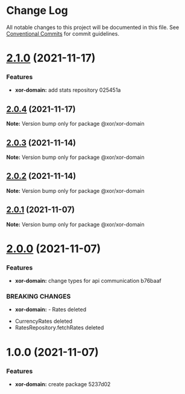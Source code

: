 # Change Log

All notable changes to this project will be documented in this file.
See [Conventional Commits](https://conventionalcommits.org) for commit guidelines.

# [2.1.0](/compare/@xor/xor-domain@2.0.4...@xor/xor-domain@2.1.0) (2021-11-17)


### Features

* **xor-domain:** add stats repository 025451a





## [2.0.4](/compare/@xor/xor-domain@2.0.3...@xor/xor-domain@2.0.4) (2021-11-17)

**Note:** Version bump only for package @xor/xor-domain





## [2.0.3](/compare/@xor/xor-domain@2.0.2...@xor/xor-domain@2.0.3) (2021-11-14)

**Note:** Version bump only for package @xor/xor-domain





## [2.0.2](/compare/@xor/xor-domain@2.0.1...@xor/xor-domain@2.0.2) (2021-11-14)

**Note:** Version bump only for package @xor/xor-domain





## [2.0.1](/compare/@xor/xor-domain@2.0.0...@xor/xor-domain@2.0.1) (2021-11-07)

**Note:** Version bump only for package @xor/xor-domain





# [2.0.0](/compare/@xor/xor-domain@1.0.0...@xor/xor-domain@2.0.0) (2021-11-07)


### Features

* **xor-domain:** change types for api communication b76baaf


### BREAKING CHANGES

* **xor-domain:** - Rates deleted
- CurrencyRates deleted
- RatesRepository.fetchRates deleted





# 1.0.0 (2021-11-07)


### Features

* **xor-domain:** create package 5237d02
